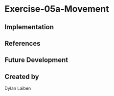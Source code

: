 # Exercise-05a-Movement


## Implementation

## References

## Future Development

## Created by
Dylan Laiben
